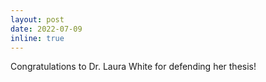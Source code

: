```yaml
---
layout: post
date: 2022-07-09  
inline: true
---
```


Congratulations to Dr. Laura White for defending her thesis!